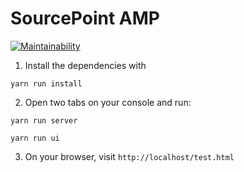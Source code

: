 # SourcePoint **AMP**
[![Maintainability](https://api.codeclimate.com/v1/badges/8d731d4e2661140f688d/maintainability)](https://codeclimate.com/github/SourcePointUSA/amp-client/maintainability)

1. Install the dependencies with
```
yarn run install
```

2. Open two tabs on your console and run:
```
yarn run server
```
```
yarn run ui
```

3. On your browser, visit `http://localhost/test.html`

